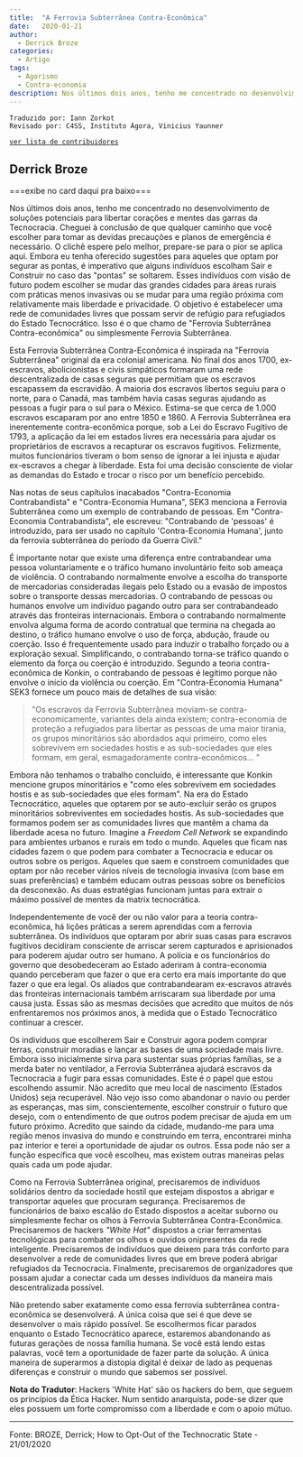 ```yaml
---
title:  "A Ferrovia Subterrânea Contra-Econômica"
date:   2020-01-21
author:
  - Derrick Broze
categories:
  - Artigo
tags:
  - Agorismo
  - Contra-economia
description: Nos últimos dois anos, tenho me concentrado no desenvolvimento de soluções potenciais para libertar corações e mentes das garras da Tecnocracia. Cheguei à conclusão de que qualquer caminho que você escolher para tomar as devidas precauções e planos de emergência é necessário. O clichê espere pelo melhor, prepare-se para o pior se aplica aqui. Embora eu tenha oferecido sugestões para aqueles que optam por segurar as pontas, é imperativo que alguns indivíduos escolham Sair e Construir no caso das "pontas" se soltarem. Esses indivíduos com visão de futuro podem escolher se mudar das grandes cidades para áreas rurais com práticas menos invasivas ou se mudar para uma região próxima com relativamente mais liberdade e privacidade. O objetivo é estabelecer uma rede de comunidades livres que possam servir de refúgio para refugiados do Estado Tecnocrático. Isso é o que chamo de "Ferrovia Subterrânea Contra-econômica" ou simplesmente Ferrovia Subterrânea.
---
```

```
Traduzido por: Iann Zorkot
Revisado por: C4SS, Instituto Ágora, Vinicius Yaunner
```
[```ver lista de contribuidores```](/about/#contribuidores)

## Derrick Broze

===exibe no card daqui pra baixo===

Nos últimos dois anos, tenho me concentrado no desenvolvimento de soluções potenciais para libertar corações e mentes das garras da Tecnocracia. Cheguei à conclusão de que qualquer caminho que você escolher para tomar as devidas precauções e planos de emergência é necessário. O clichê espere pelo melhor, prepare-se para o pior se aplica aqui. Embora eu tenha oferecido sugestões para aqueles que optam por segurar as pontas, é imperativo que alguns indivíduos escolham Sair e Construir no caso das "pontas" se soltarem. Esses indivíduos com visão de futuro podem escolher se mudar das grandes cidades para áreas rurais com práticas menos invasivas ou se mudar para uma região próxima com relativamente mais liberdade e privacidade. O objetivo é estabelecer uma rede de comunidades livres que possam servir de refúgio para refugiados do Estado Tecnocrático. Isso é o que chamo de "Ferrovia Subterrânea Contra-econômica" ou simplesmente Ferrovia Subterrânea.

Esta Ferrovia Subterrânea Contra-Econômica é inspirada na "Ferrovia Subterrânea" original da era colonial americana. No final dos anos 1700, ex-escravos, abolicionistas e civis simpáticos formaram uma rede descentralizada de casas seguras que permitiam que os escravos escapassem da escravidão. A maioria dos escravos libertos seguiu para o norte, para o Canadá, mas também havia casas seguras ajudando as pessoas a fugir para o sul para o México. Estima-se que cerca de 1.000 escravos escaparam por ano entre 1850 e 1860. A Ferrovia Subterrânea era inerentemente contra-econômica porque, sob a Lei do Escravo Fugitivo de 1793, a aplicação da lei em estados livres era necessária para ajudar os proprietários de escravos a recapturar os escravos fugitivos. Felizmente, muitos funcionários tiveram o bom senso de ignorar a lei injusta e ajudar ex-escravos a chegar à liberdade. Esta foi uma decisão consciente de violar as demandas do Estado e trocar o risco por um benefício percebido.

Nas notas de seus capítulos inacabados "Contra-Economia Contrabandista" e "Contra-Economia Humana", SEK3 menciona a Ferrovia Subterrânea como um exemplo de contrabando de pessoas. Em "Contra-Economia Contrabandista", ele escreveu: "Contrabando de 'pessoas' é introduzido, para ser usado no capítulo 'Contra-Economia Humana', junto da ferrovia subterrânea do período da Guerra Civil."

É importante notar que existe uma diferença entre contrabandear uma pessoa voluntariamente e o tráfico humano involuntário feito sob ameaça de violência. O contrabando normalmente envolve a escolha do transporte de mercadorias consideradas ilegais pelo Estado ou a evasão de impostos sobre o transporte dessas mercadorias. O contrabando de pessoas ou humanos envolve um indivíduo pagando outro para ser contrabandeado através das fronteiras internacionais. Embora o contrabando normalmente envolva alguma forma de acordo contratual que termina na chegada ao destino, o tráfico humano envolve o uso de força, abdução, fraude ou coerção. Isso é frequentemente usado para induzir o trabalho forçado ou a exploração sexual. Simplificando, o contrabando torna-se tráfico quando o elemento da força ou coerção é introduzido. Segundo a teoria contra-econômica de Konkin, o contrabando de pessoas é legítimo porque não envolve o início da violência ou coerção. Em "Contra-Economia Humana" SEK3 fornece um pouco mais de detalhes de sua visão:

>"Os escravos da Ferrovia Subterrânea moviam-se contra-economicamente, variantes dela ainda existem; contra-economia de proteção a refugiados para libertar as pessoas de uma maior tirania, os grupos minoritários são abordados aqui primeiro, como eles sobrevivem em sociedades hostis e as sub-sociedades que eles formam, em geral, esmagadoramente contra-econômicos... "

Embora não tenhamos o trabalho concluído, é interessante que Konkin mencione grupos minoritários e "como eles sobrevivem em sociedades hostis e as sub-sociedades que eles formam". Na era do Estado Tecnocrático, aqueles que optarem por se auto-excluir serão os grupos minoritários sobreviventes em sociedades hostis. As sub-sociedades que formamos podem ser as comunidades livres que mantêm a chama da liberdade acesa no futuro. Imagine a *Freedom Cell Network* se expandindo para ambientes urbanos e rurais em todo o mundo. Aqueles que ficam nas cidades fazem o que podem para combater a Tecnocracia e educar os outros sobre os perigos. Aqueles que saem e constroem comunidades que optam por não receber vários níveis de tecnologia invasiva (com base em suas preferências) e também educam outras pessoas sobre os benefícios da desconexão. As duas estratégias funcionam juntas para extrair o máximo possível de mentes da matrix tecnocrática.

Independentemente de você der ou não valor para a teoria contra-econômica, há lições práticas a serem aprendidas com a ferrovia subterrânea. Os indivíduos que optaram por abrir suas casas para escravos fugitivos decidiram consciente de arriscar serem capturados e aprisionados para poderem ajudar outro ser humano. A polícia e os funcionários do governo que desobedeceram ao Estado aderiram à contra-economia quando perceberam que fazer o que era certo era mais importante do que fazer o que era legal. Os aliados que contrabandearam ex-escravos através das fronteiras internacionais também arriscaram sua liberdade por uma causa justa. Essas são as mesmas decisões que acredito que muitos de nós enfrentaremos nos próximos anos, à medida que o Estado Tecnocrático continuar a crescer.

Os indivíduos que escolherem Sair e Construir agora podem comprar terras, construir moradias e lançar as bases de uma sociedade mais livre. Embora isso inicialmente sirva para sustentar suas próprias famílias, se a merda bater no ventilador, a Ferrovia Subterrânea ajudará escravos da Tecnocracia a fugir para essas comunidades. Este é o papel que estou escolhendo assumir. Não acredito que meu local de nascimento (Estados Unidos) seja recuperável. Não vejo isso como abandonar o navio ou perder as esperanças, mas sim, conscientemente, escolher construir o futuro que desejo, com o entendimento de que outros podem precisar de ajuda em um futuro próximo. Acredito que saindo da cidade, mudando-me para uma região menos invasiva do mundo e construindo em terra, encontrarei minha paz interior e terei a oportunidade de ajudar os outros. Essa pode não ser a função específica que você escolheu, mas existem outras maneiras pelas quais cada um pode ajudar.

Como na Ferrovia Subterrânea original, precisaremos de indivíduos solidários dentro da sociedade hostil que estejam dispostos a abrigar e transportar aqueles que procuram segurança. Precisaremos de funcionários de baixo escalão do Estado dispostos a aceitar suborno ou simplesmente fechar os olhos à Ferrovia Subterrânea Contra-Econômica. Precisaremos de hackers *"White Hat"* dispostos a criar ferramentas tecnológicas para combater os olhos e ouvidos onipresentes da rede inteligente. Precisaremos de indivíduos que deixem para trás conforto para desenvolver a rede de comunidades livres que em breve poderá abrigar refugiados da Tecnocracia. Finalmente, precisaremos de organizadores que possam ajudar a conectar cada um desses indivíduos da maneira mais descentralizada possível.

Não pretendo saber exatamente como essa ferrovia subterrânea contra-econômica se desenvolverá. A única coisa que sei é que deve se desenvolver o mais rápido possível. Se escolhermos ficar parados enquanto o Estado Tecnocrático aparece, estaremos abandonando as futuras gerações de nossa família humana. Se você está lendo estas palavras, você tem a oportunidade de fazer parte da solução. A única maneira de superarmos a distopia digital é deixar de lado as pequenas diferenças e construir o mundo que sabemos ser possível.

**Nota do Tradutor**: Hackers 'White Hat' são os hackers do bem, que seguem os princípios da Ética Hacker. Num sentido anarquista, pode-se dizer que eles possuem um forte compromisso com a liberdade e com o apoio mútuo.

---
Fonte: BROZE, Derrick; How to Opt-Out of the Technocratic State - 21/01/2020